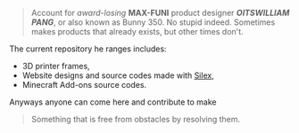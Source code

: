 > Account for *award-losing* **MAX-FUNI** product designer ***OITSWILLIAM PANG***, or also known as Bunny 350. No stupid indeed. Sometimes makes products that already exists, but other times don't.

The current repository he ranges includes:
* 3D printer frames,
* Website designs and source codes made with [Silex](https://github.com/silexlabs/Silex),
* Minecraft Add-ons source codes.

Anyways anyone can come here and contribute to make 
>Something that is free from obstacles by resolving them.
